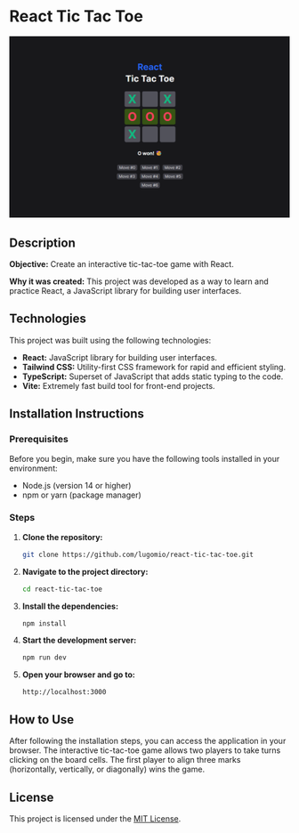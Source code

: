 # React Tic Tac Toe

![banner](banner.png)

## Description

**Objective:** Create an interactive tic-tac-toe game with React.

**Why it was created:** This project was developed as a way to learn and practice React, a JavaScript library for building user interfaces.

## Technologies
This project was built using the following technologies:

- **React:** JavaScript library for building user interfaces.
- **Tailwind CSS:** Utility-first CSS framework for rapid and efficient styling.
- **TypeScript:** Superset of JavaScript that adds static typing to the code.
- **Vite:** Extremely fast build tool for front-end projects.

## Installation Instructions

### Prerequisites
Before you begin, make sure you have the following tools installed in your environment:

- Node.js (version 14 or higher)
- npm or yarn (package manager)

### Steps

1. **Clone the repository:**
    ```bash
    git clone https://github.com/lugomio/react-tic-tac-toe.git
    ```

2. **Navigate to the project directory:**
    ```bash
    cd react-tic-tac-toe
    ```

3. **Install the dependencies:**
    ```bash
    npm install
    ```

4. **Start the development server:**
    ```bash
    npm run dev
    ```

5. **Open your browser and go to:**
    ```plaintext
    http://localhost:3000
    ```

## How to Use
After following the installation steps, you can access the application in your browser. The interactive tic-tac-toe game allows two players to take turns clicking on the board cells. The first player to align three marks (horizontally, vertically, or diagonally) wins the game.

## License
This project is licensed under the [MIT License](LICENSE.md).